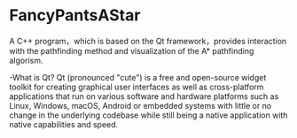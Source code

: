 # FancyPantsAStar
A C++ program，which is based on the Qt framework，provides interaction with the pathfinding method and visualization of the A* pathfinding algorism.

-What is Qt?
Qt (pronounced "cute") is a free and open-source widget toolkit for creating graphical user interfaces as well as cross-platform applications that run on various software and hardware platforms such as Linux, Windows, macOS, Android or embedded systems with little or no change in the underlying codebase while still being a native application with native capabilities and speed.
